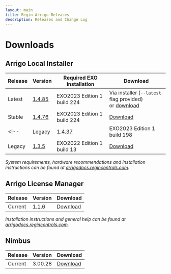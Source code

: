 ```yaml
---
layout: main
title: Regin Arrigo Releases
description: Releases and Change Log
---
```


# Downloads

## Arrigo Local Installer

| Release  | Version                                      | Required EXO installation | Download |
| -------- | -------------------------------------------- | ------------------------- | --------    
| Latest   | [1.4.85](./arrigolocalinstaller.html#1485) | EXO2023 Edition 1 build 224 | Via installer (`--latest` flag provided)<br />or [download](https://arrigoartifacts.blob.core.windows.net/arrigo/latest/ArrigoLocalInstaller-EXO2023Edition1_224-1.4.85.exe) |
| Stable   | [1.4.76](./arrigolocalinstaller.html#1476) | EXO2023 Edition 1 build 224 | [Download](https://arrigoartifacts.blob.core.windows.net/arrigo/stable/ArrigoLocalInstaller-EXO2023Edition1_224-1.4.76.exe) |
<!-- | Legacy | [1.4.37](./arrigolocalinstaller.html#1437) | EXO2023 Edition 1 build 198 | [Download](https://arrigoartifacts.blob.core.windows.net/arrigo/stable/ArrigoLocalInstaller-EXO2022Edition1_198-1.4.37.exe) |
| Legacy | [1.3.5](./arrigolocalinstaller.html#135) | EXO2022 Edition 1 build 13 | [Download](https://arrigoartifacts.blob.core.windows.net/arrigo/stable/ArrigoLocalInstaller-EXO2022Edition1_13-1.3.5.exe) | -->

*System requirements, hardware recommendations and installation instructions can be found at [arrigodocs.regincontrols.com](https://arrigodocs.regincontrols.com//Install%20and%20Configure).*


## Arrigo License Manager

| Release  | Version                                      |  Download |
| -------- | -------------------------------------------- |  --------------------------------- |
| Current  | [1.1.6](./arrigolicensemanager.html#10131)   |  [Download](https://arrigoartifacts.blob.core.windows.net/arrigo/stable/License-Manager-Installer.1.1.6.exe) |

*Installation instructions and general help can be found at [arrigodocs.regincontrols.com](https://arrigodocs.regincontrols.com//Install%20and%20Configure/02_Arrigo%20License%20Manager%20installer/).*

## Nimbus

| Release  | Version                                      |  Download |
| -------- | -------------------------------------------- |  --------------------------------- |
| Current  | 3.00.28   |  [Download](https://arrigoartifacts.blob.core.windows.net/arrigo/Nimbus-AlarmServer3.00.28-ArrigoSetup.exe) |
